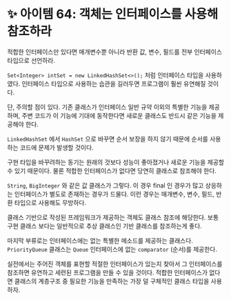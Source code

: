 # ✨ 아이템 64: 객체는 인터페이스를 사용해 참조하라

적합한 인터페이스만 있다면 매개변수뿐 아니라 반환 값, 변수, 필드를 전부 인터페이스 타입으로 선언하라.

`Set<Integer> intSet = new LinkedHashSet<>();` 처럼 인터페이스 타입을 사용하였다. 인터페이스 타입으로 사용하는 습관을 길러두면 프로그램이 훨씬 유연해질 것이다.

단, 주의할 점이 있다. 기존 클래스가 인터페이스 일반 규약 이외의 특별한 기능을 제공하며, 주변 코드가 이 기능에 기대에 동작한다면 새로운 클래스도 반드시 같은 기능을 제공해야 한다.

`LinkedHashSet` 에서 `HashSet` 으로 바꾸면 순서 보장을 하지 않기 때문에 순서를 사용하는 코드에 문제가 발생할 것이다.

구현 타입을 바꾸려하는 동기는 원래의 것보다 성능이 좋아졌거나 새로운 기능을 제공할 수 있기 때문이다. 물론 적합한 인터페이스가 없다면 당연히 클래스로 참조해야 한다.

`String`, `BigInteger` 와 같은 값 클래스가 그렇다. 이 경우 final 인 경우가 많고 상응하는 인터페이스가 별도로 존재하는 경우가 드물다. 이런 경우는 매개변수, 변수, 필드, 반환 타입으로 사용해도 무방하다.

클래스 기반으로 작성된 프레임워크가 제공하는 객체도 클래스 참조에 해당한다. 보통 구현 클래스 보다는 일반적으로 추상 클래스인 기반 클래스를 참조하는게 좋다.

마지막 부류로는 인터페이스에는 없는 특별한 메소드를 제공하는 클래스다. `PriorityQueue` 클래스는 `Queue` 인터페이스에 없는 `comparator` (순서)를 제공한다.

실전에서는 주어진 객체를 표현할 적절한 인터페이스가 있는지 찾아서 그 인터페이스를 참조하면 유연하고 세련된 프로그램을 만들 수 있을 것이다. 적합한 인터페이스가 없다면 클래스의 계층구조 중 필요한 기능을 만족하는 가장 덜 구체적인 클래스 타입을 사용하자.
